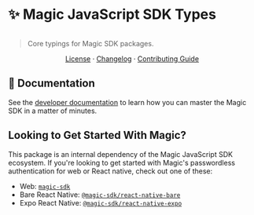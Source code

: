 # ✨ Magic JavaScript SDK Types

[![<MagicLabs>](https://circleci.com/gh/magiclabs/magic-js.svg?style=shield)](https://circleci.com/gh/magiclabs/magic-js)

> Core typings for Magic SDK packages.

<p align="center">
  <a href="https://github.com/magiclabs/magic-js/blob/master/packages/@magic-sdk/types/LICENSE">License</a> ·
  <a href="https://github.com/magiclabs/magic-js/blob/master/packages/@magic-sdk/types/CHANGELOG.md">Changelog</a> ·
  <a href="https://github.com/magiclabs/magic-js/blob/master/CONTRIBUTING.md ">Contributing Guide</a>
</p>

## 📖 Documentation

See the [developer documentation](https://magic.link/docs) to learn how you can master the Magic SDK in a matter of minutes.

## Looking to Get Started With Magic?

This package is an internal dependency of the Magic JavaScript SDK ecosystem. If you're looking to get started with Magic's passwordless authentication for web or React native, check out one of these:

- Web: [`magic-sdk`](https://github.com/magiclabs/magic-js/tree/master/packages/magic-sdk)
- Bare React Native: [`@magic-sdk/react-native-bare`](https://github.com/magiclabs/magic-js/tree/master/packages/@magic-sdk/react-native-bare)
- Expo React Native: [`@magic-sdk/react-native-expo`](https://github.com/magiclabs/magic-js/tree/master/packages/@magic-sdk/react-native-expo) 
